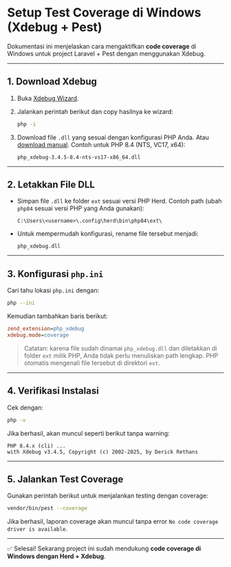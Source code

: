 # Setup Test Coverage di Windows (Xdebug + Pest)

Dokumentasi ini menjelaskan cara mengaktifkan **code coverage** di Windows untuk project Laravel + Pest dengan menggunakan Xdebug.

---

## 1. Download Xdebug

1. Buka [Xdebug Wizard](https://xdebug.org/wizard).
2. Jalankan perintah berikut dan copy hasilnya ke wizard:

    ```bash
    php -i
    ```

3. Download file `.dll` yang sesuai dengan konfigurasi PHP Anda. Atau [download manual](https://xdebug.org/download#releases).
   Contoh untuk PHP 8.4 (NTS, VC17, x64):
    ```
    php_xdebug-3.4.5-8.4-nts-vs17-x86_64.dll
    ```

---

## 2. Letakkan File DLL

-   Simpan file `.dll` ke folder `ext` sesuai versi PHP Herd.
    Contoh path (ubah `php84` sesuai versi PHP yang Anda gunakan):

    ```
    C:\Users\<username>\.config\herd\bin\php84\ext\
    ```

-   Untuk mempermudah konfigurasi, rename file tersebut menjadi:

    ```
    php_xdebug.dll
    ```

---

## 3. Konfigurasi `php.ini`

Cari tahu lokasi `php.ini` dengan:

```bash
php --ini
```

Kemudian tambahkan baris berikut:

```ini
zend_extension=php_xdebug
xdebug.mode=coverage
```

> Catatan: karena file sudah dinamai `php_xdebug.dll` dan diletakkan di folder `ext` milik PHP, Anda tidak perlu menuliskan path lengkap. PHP otomatis mengenali file tersebut di direktori `ext`.

---

## 4. Verifikasi Instalasi

Cek dengan:

```bash
php -v
```

Jika berhasil, akan muncul seperti berikut tanpa warning:

```
PHP 8.4.x (cli) ...
with Xdebug v3.4.5, Copyright (c) 2002-2025, by Derick Rethans
```

---

## 5. Jalankan Test Coverage

Gunakan perintah berikut untuk menjalankan testing dengan coverage:

```bash
vendor/bin/pest --coverage
```

Jika berhasil, laporan coverage akan muncul tanpa error `No code coverage driver is available`.

---

✅ Selesai! Sekarang project ini sudah mendukung **code coverage di Windows dengan Herd + Xdebug**.
